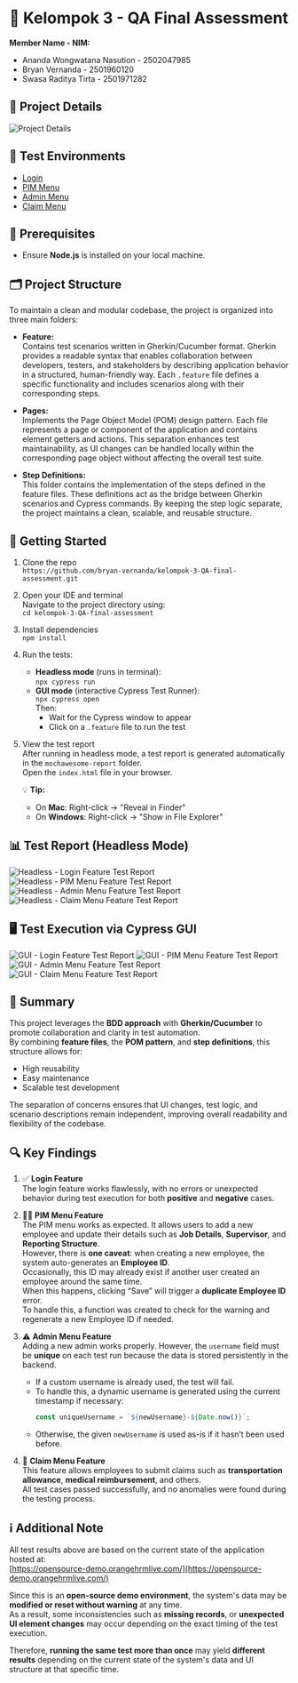 # 💼 Kelompok 3 - QA Final Assessment

**Member Name - NIM:**
- Ananda Wongwatana Nasution - 2502047985
- Bryan Vernanda - 2501960120
- Swasa Raditya Tirta - 2501971282

## 📘 Project Details
![Project Details](https://drive.google.com/uc?export=view&id=1r9VDhVRaT67op5a7ul6cGwmdo7ljkO0h)

## 🧪 Test Environments

- [Login](https://opensource-demo.orangehrmlive.com/)
- [PIM Menu](https://opensource-demo.orangehrmlive.com/web/index.php/pim/viewEmployeeList)
- [Admin Menu](https://opensource-demo.orangehrmlive.com/web/index.php/admin/viewSystemUsers)
- [Claim Menu](https://opensource-demo.orangehrmlive.com/web/index.php/claim/viewAssignClaim)

## 🔗 Prerequisites

- Ensure **Node.js** is installed on your local machine.

## 🗂️ Project Structure

To maintain a clean and modular codebase, the project is organized into three main folders:

- **Feature:**  
  Contains test scenarios written in Gherkin/Cucumber format. Gherkin provides a readable syntax that enables collaboration between developers, testers, and stakeholders by describing application behavior in a structured, human-friendly way. Each `.feature` file defines a specific functionality and includes scenarios along with their corresponding steps.

- **Pages:**  
  Implements the Page Object Model (POM) design pattern. Each file represents a page or component of the application and contains element getters and actions. This separation enhances test maintainability, as UI changes can be handled locally within the corresponding page object without affecting the overall test suite.

- **Step Definitions:**  
  This folder contains the implementation of the steps defined in the feature files. These definitions act as the bridge between Gherkin scenarios and Cypress commands. By keeping the step logic separate, the project maintains a clean, scalable, and reusable structure.

## 🚀 Getting Started

1. Clone the repo  
   `https://github.com/bryan-vernanda/kelompok-3-QA-final-assessment.git`

2. Open your IDE and terminal  
   Navigate to the project directory using:  
   `cd kelompok-3-QA-final-assessment`
   
3. Install dependencies  
   `npm install`

4. Run the tests:
   - **Headless mode** (runs in terminal):  
     `npx cypress run`
   - **GUI mode** (interactive Cypress Test Runner):  
     `npx cypress open`  
     Then:
     - Wait for the Cypress window to appear  
     - Click on a `.feature` file to run the test

5. View the test report  
   After running in headless mode, a test report is generated automatically in the `mochawesome-report` folder.  
   Open the `index.html` file in your browser.

   💡 **Tip:**  
   - On **Mac**: Right-click → "Reveal in Finder"  
   - On **Windows**: Right-click → "Show in File Explorer"

## 📊 Test Report (Headless Mode)
![Headless - Login Feature Test Report](https://drive.google.com/uc?export=view&id=1yRx0oSeMrXqFmGwYtrtoRXAK0iupcpmd)
![Headless - PIM Menu Feature Test Report](https://drive.google.com/uc?export=view&id=1AIjA4iVn8g91--7j5zLrYXPvOEz8SRbW)
![Headless - Admin Menu Feature Test Report](https://drive.google.com/uc?export=view&id=1mb-jYGSGAVwoXfcCbVDRQcrL7zpwKX2r)
![Headless - Claim Menu Feature Test Report](https://drive.google.com/uc?export=view&id=1_it11r5c-V5zLwry1YoaNXF3YeNFHHqE)

## 🖥️ Test Execution via Cypress GUI
![GUI - Login Feature Test Report](https://drive.google.com/uc?export=view&id=1XwWe1zi54Lai2NghpTIPiSaddONXc7Lm)
![GUI - PIM Menu Feature Test Report](https://drive.google.com/uc?export=view&id=1v3lgaDa0wH7CjGkFeHbSKGxvh_dNG1Rd)
![GUI - Admin Menu Feature Test Report](https://drive.google.com/uc?export=view&id=1-0PyBiEIbtjNEkiCEgHXmy7VpSayekzy)
![GUI - Claim Menu Feature Test Report](https://drive.google.com/uc?export=view&id=1c5Uicju_BymaYbjJ0NVeBys8UH1i7paz)

## 🧩 Summary

This project leverages the **BDD approach** with **Gherkin/Cucumber** to promote collaboration and clarity in test automation.  
By combining **feature files**, the **POM pattern**, and **step definitions**, this structure allows for:

- High reusability
- Easy maintenance
- Scalable test development

The separation of concerns ensures that UI changes, test logic, and scenario descriptions remain independent, improving overall readability and flexibility of the codebase.

## 🔍 Key Findings

1. ✅ **Login Feature**  
   The login feature works flawlessly, with no errors or unexpected behavior during test execution for both **positive** and **negative** cases.

2. 🧑‍💼 **PIM Menu Feature**  
   The PIM menu works as expected. It allows users to add a new employee and update their details such as **Job Details**, **Supervisor**, and **Reporting Structure**.  
   However, there is **one caveat**: when creating a new employee, the system auto-generates an **Employee ID**.  
   Occasionally, this ID may already exist if another user created an employee around the same time.  
   When this happens, clicking “Save” will trigger a **duplicate Employee ID** error.  
   To handle this, a function was created to check for the warning and regenerate a new Employee ID if needed.

3. ⚠️ **Admin Menu Feature**  
   Adding a new admin works properly. However, the `username` field must be **unique** on each test run because the data is stored persistently in the backend.  
   - If a custom username is already used, the test will fail.  
   - To handle this, a dynamic username is generated using the current timestamp if necessary:  
     ```js
     const uniqueUsername = `${newUsername}-${Date.now()}`;
     ```
   - Otherwise, the given `newUsername` is used as-is if it hasn’t been used before.

4. 🧾 **Claim Menu Feature**  
   This feature allows employees to submit claims such as **transportation allowance**, **medical reimbursement**, and others.  
   All test cases passed successfully, and no anomalies were found during the testing process.


## ℹ️ Additional Note

All test results above are based on the current state of the application hosted at:  
[https://opensource-demo.orangehrmlive.com/](https://opensource-demo.orangehrmlive.com/)  

Since this is an **open-source demo environment**, the system's data may be **modified or reset without warning** at any time.  
As a result, some inconsistencies such as **missing records**, or **unexpected UI element changes** may occur depending on the exact timing of the test execution.

Therefore, **running the same test more than once** may yield **different results** depending on the current state of the system's data and UI structure at that specific time.

